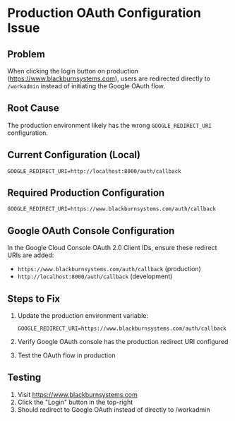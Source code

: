 # Production OAuth Configuration Issue

## Problem
When clicking the login button on production (https://www.blackburnsystems.com), users are redirected directly to `/workadmin` instead of initiating the Google OAuth flow.

## Root Cause
The production environment likely has the wrong `GOOGLE_REDIRECT_URI` configuration.

## Current Configuration (Local)
```
GOOGLE_REDIRECT_URI=http://localhost:8000/auth/callback
```

## Required Production Configuration
```
GOOGLE_REDIRECT_URI=https://www.blackburnsystems.com/auth/callback
```

## Google OAuth Console Configuration
In the Google Cloud Console OAuth 2.0 Client IDs, ensure these redirect URIs are added:
- `https://www.blackburnsystems.com/auth/callback` (production)
- `http://localhost:8000/auth/callback` (development)

## Steps to Fix
1. Update the production environment variable:
   ```
   GOOGLE_REDIRECT_URI=https://www.blackburnsystems.com/auth/callback
   ```

2. Verify Google OAuth console has the production redirect URI configured

3. Test the OAuth flow in production

## Testing
1. Visit https://www.blackburnsystems.com
2. Click the "Login" button in the top-right
3. Should redirect to Google OAuth instead of directly to /workadmin
